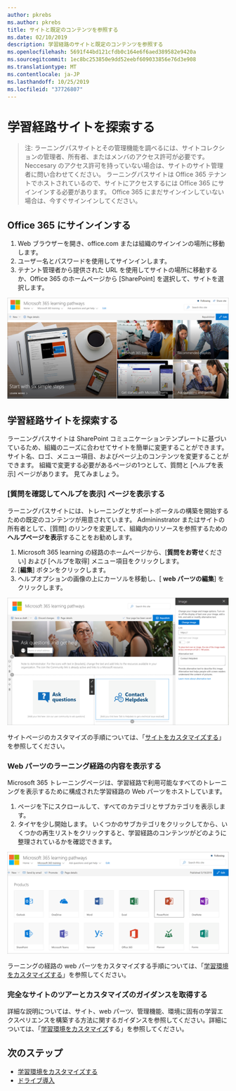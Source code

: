 ```yaml
---
author: pkrebs
ms.author: pkrebs
title: サイトと既定のコンテンツを参照する
ms.date: 02/10/2019
description: 学習経路のサイトと既定のコンテンツを参照する
ms.openlocfilehash: 5691f44bd121cfdb0c164e6f6aed389582e9420a
ms.sourcegitcommit: 1ec8bc253850e9dd52eebf609033856e76d3e908
ms.translationtype: MT
ms.contentlocale: ja-JP
ms.lasthandoff: 10/25/2019
ms.locfileid: "37726807"
---
```

# <a name="explore-the-learning-pathways-site"></a>学習経路サイトを探索する

> 注: ラーニングパスサイトとその管理機能を調べるには、サイトコレクションの管理者、所有者、またはメンバのアクセス許可が必要です。 Neccesary のアクセス許可を持っていない場合は、サイトのサイト管理者に問い合わせてください。 ラーニングパスサイトは Office 365 テナントでホストされているので、サイトにアクセスするには Office 365 にサインインする必要があります。 Office 365 にまだサインインしていない場合は、今すぐサインインしてください。 

## <a name="sign-in-to-office-365"></a>Office 365 にサインインする 

1.  Web ブラウザーを開き、office.com または組織のサインインの場所に移動します。 
2.  ユーザー名とパスワードを使用してサインインします。
3.  テナント管理者から提供された URL を使用してサイトの場所に移動するか、Office 365 のホームページから [SharePoint] を選択して、サイトを選択します。 

![cg-introducing](media/cg-introducing.png)

## <a name="explore-the-learning-pathways-site"></a>学習経路サイトを探索する

ラーニングパスサイトは SharePoint コミュニケーションテンプレートに基づいているため、組織のニーズに合わせてサイトを簡単に変更することができます。 サイト名、ロゴ、メニュー項目、およびページ上のコンテンツを変更することができます。 組織で変更する必要があるページの1つとして、質問と [ヘルプを表示] ページがあります。 見てみましょう。

### <a name="view-the-ask-questions-and-get-help-page"></a>[質問を確認してヘルプを表示] ページを表示する

ラーニングパスサイトには、トレーニングとサポートポータルの構築を開始するための既定のコンテンツが用意されています。 Admininstrator またはサイトの所有者として、[質問] のリンクを変更して、組織内のリソースを参照するための**ヘルプページを表示**することをお勧めします。 

1.  Microsoft 365 learning の経路のホームページから、[**質問をお寄せ**ください] および [ヘルプを取得] メニュー項目をクリックします。
2.  [**編集**] ボタンをクリックします。
3.  ヘルプオプションの画像の上にカーソルを移動し、[ **web パーツの編集**] をクリックします。

![cg-edithelp](media/cg-edithelp.png)

サイトページのカスタマイズの手順については、「[サイトをカスタマイズする](custom_edithelp.md)」を参照してください。

### <a name="view-the-learning-pathways-content-in-the-web-part"></a>Web パーツのラーニング経路の内容を表示する
Microsoft 365 トレーニングページは、学習経路で利用可能なすべてのトレーニングを表示するために構成された学習経路の Web パーツをホストしています。 

1. ページを下にスクロールして、すべてのカテゴリとサブカテゴリを表示します。
2. タイヤを少し開始します。 いくつかのサブカテゴリをクリックしてから、いくつかの再生リストをクリックすると、学習経路のコンテンツがどのように整理されているかを確認できます。 

![cg-gotoall](media/cg-gotoall.png)

ラーニングの経路の web パーツをカスタマイズする手順については、「[学習環境をカスタマイズする](custom_overview.md)」を参照してください。

### <a name="get-a-complete-site-tour-and-customization-guidance"></a>完全なサイトのツアーとカスタマイズのガイダンスを取得する
詳細な説明については、サイト、web パーツ、管理機能、環境に固有の学習エクスペリエンスを構築する方法に関するガイダンスを参照してください。詳細については、「[学習環境をカスタマイズ](custom_overview.md)する」を参照してください。

## <a name="next-steps"></a>次のステップ
- [学習環境をカスタマイズする](custom_overview.md)
- [ドライブ導入](driveadoption.md) 

